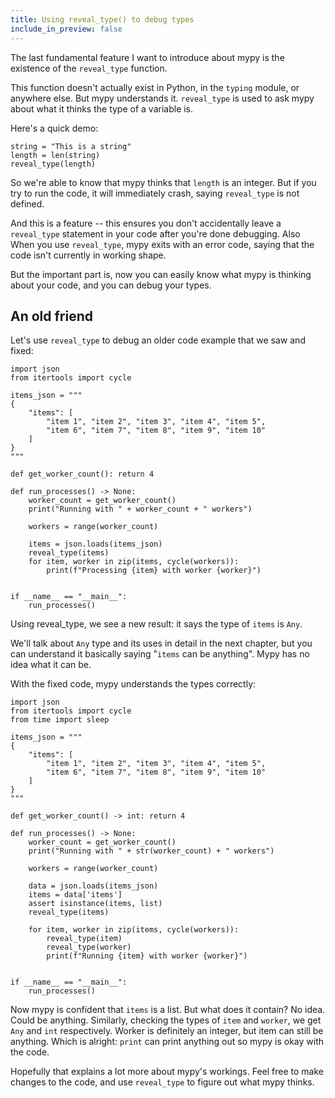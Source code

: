 ```yaml
---
title: Using reveal_type() to debug types
include_in_preview: false
---
```


The last fundamental feature I want to introduce about mypy is the existence of
the `reveal_type` function.

This function doesn't actually exist in Python, in the `typing` module, or
anywhere else. But mypy understands it. `reveal_type` is used to ask mypy
about what it thinks the type of a variable is.

Here's a quick demo:

```{.mypy .example}
string = "This is a string"
length = len(string)
reveal_type(length)
```

So we're able to know that mypy thinks that `length` is an integer. But if you
try to run the code, it will immediately crash, saying `reveal_type` is not
defined.

And this is a feature -- this ensures you don't accidentally leave a
`reveal_type` statement in your code after you're done debugging. Also When you
use `reveal_type`, mypy exits with an error code, saying that the code isn't
currently in working shape.

But the important part is, now you can easily know what mypy is thinking about
your code, and you can debug your types.

## An old friend

Let's use `reveal_type` to debug an older code example that we saw and fixed:

```{.mypy .example}
import json
from itertools import cycle

items_json = """
{
    "items": [
        "item 1", "item 2", "item 3", "item 4", "item 5",
        "item 6", "item 7", "item 8", "item 9", "item 10"
    ]
}
"""

def get_worker_count(): return 4

def run_processes() -> None:
    worker_count = get_worker_count()
    print("Running with " + worker_count + " workers")

    workers = range(worker_count)

    items = json.loads(items_json)
    reveal_type(items)
    for item, worker in zip(items, cycle(workers)):
        print(f"Processing {item} with worker {worker}")


if __name__ == "__main__":
    run_processes()
```

Using reveal_type, we see a new result: it says the type of `items` is `Any`.

We'll talk about `Any` type and its uses in detail in the next chapter, but you
can understand it basically saying "`items` can be anything". Mypy has no idea
what it can be.

With the fixed code, mypy understands the types correctly:

```{.mypy .example}
import json
from itertools import cycle
from time import sleep

items_json = """
{
    "items": [
        "item 1", "item 2", "item 3", "item 4", "item 5",
        "item 6", "item 7", "item 8", "item 9", "item 10"
    ]
}
"""

def get_worker_count() -> int: return 4

def run_processes() -> None:
    worker_count = get_worker_count()
    print("Running with " + str(worker_count) + " workers")

    workers = range(worker_count)

    data = json.loads(items_json)
    items = data['items']
    assert isinstance(items, list)
    reveal_type(items)

    for item, worker in zip(items, cycle(workers)):
        reveal_type(item)
        reveal_type(worker)
        print(f"Running {item} with worker {worker}")


if __name__ == "__main__":
    run_processes()
```

Now mypy is confident that `items` is a list. But what does it contain? No idea.
Could be anything. Similarly, checking the types of `item` and `worker`, we get
`Any` and `int` respectively. Worker is definitely an integer, but item can still
be anything. Which is alright: `print` can print anything out so mypy is okay
with the code.

Hopefully that explains a lot more about mypy's workings. Feel free to make
changes to the code, and use `reveal_type` to figure out what mypy thinks.
